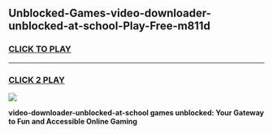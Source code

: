 
## Unblocked-Games-video-downloader-unblocked-at-school-Play-Free-m811d
<h3>
<a href="https://premium76.site?title=video-downloader-unblocked-at-school&ref=10A">CLICK TO PLAY</a></h3>
<hr>

<h3>
<a href="https://premium76.site?title=video-downloader-unblocked-at-school&ref=10A">CLICK 2 PLAY</a>
  
</h3>

<a href="https://premium76.site?title=video-downloader-unblocked-at-school&ref=10A"><img src="https://clearcache.store/games.png"></a>


**video-downloader-unblocked-at-school games unblocked: Your Gateway to Fun and Accessible Online Gaming**
